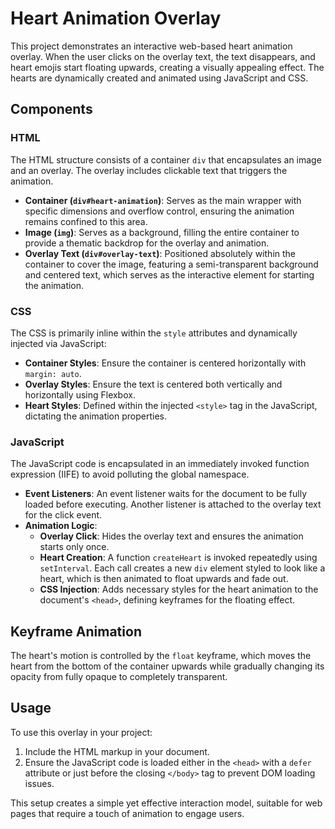 # Heart Animation Overlay

This project demonstrates an interactive web-based heart animation overlay. When the user clicks on the overlay text, the text disappears, and heart emojis start floating upwards, creating a visually appealing effect. The hearts are dynamically created and animated using JavaScript and CSS.

## Components

### HTML

The HTML structure consists of a container `div` that encapsulates an image and an overlay. The overlay includes clickable text that triggers the animation.

- **Container (`div#heart-animation`)**: Serves as the main wrapper with specific dimensions and overflow control, ensuring the animation remains confined to this area.
- **Image (`img`)**: Serves as a background, filling the entire container to provide a thematic backdrop for the overlay and animation.
- **Overlay Text (`div#overlay-text`)**: Positioned absolutely within the container to cover the image, featuring a semi-transparent background and centered text, which serves as the interactive element for starting the animation.

### CSS

The CSS is primarily inline within the `style` attributes and dynamically injected via JavaScript:
- **Container Styles**: Ensure the container is centered horizontally with `margin: auto`.
- **Overlay Styles**: Ensure the text is centered both vertically and horizontally using Flexbox.
- **Heart Styles**: Defined within the injected `<style>` tag in the JavaScript, dictating the animation properties.

### JavaScript

The JavaScript code is encapsulated in an immediately invoked function expression (IIFE) to avoid polluting the global namespace.

- **Event Listeners**: An event listener waits for the document to be fully loaded before executing. Another listener is attached to the overlay text for the click event.
- **Animation Logic**:
  - **Overlay Click**: Hides the overlay text and ensures the animation starts only once.
  - **Heart Creation**: A function `createHeart` is invoked repeatedly using `setInterval`. Each call creates a new `div` element styled to look like a heart, which is then animated to float upwards and fade out.
  - **CSS Injection**: Adds necessary styles for the heart animation to the document's `<head>`, defining keyframes for the floating effect.

## Keyframe Animation

The heart's motion is controlled by the `float` keyframe, which moves the heart from the bottom of the container upwards while gradually changing its opacity from fully opaque to completely transparent.

## Usage

To use this overlay in your project:
1. Include the HTML markup in your document.
2. Ensure the JavaScript code is loaded either in the `<head>` with a `defer` attribute or just before the closing `</body>` tag to prevent DOM loading issues.

This setup creates a simple yet effective interaction model, suitable for web pages that require a touch of animation to engage users.
